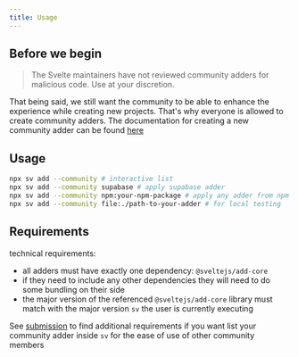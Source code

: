 ```yaml
---
title: Usage
---
```


## Before we begin

> The Svelte maintainers have not reviewed community adders for malicious code. Use at your discretion.

That being said, we still want the community to be able to enhance the experience while creating new projects. That's why everyone is allowed to create community adders. The documentation for creating a new community adder can be found [here](docs)

## Usage

```bash
npx sv add --community # interactive list
npx sv add --community supabase # apply supabase adder
npx sv add --community npm:your-npm-package # apply any adder from npm
npx sv add --community file:./path-to-your-adder # for local testing
```

## Requirements

technical requirements:

- all adders must have exactly one dependency: `@sveltejs/add-core`
- if they need to include any other dependencies they will need to do some bundling on their side
- the major version of the referenced `@sveltejs/add-core` library must match with the major version `sv` the user is currently executing

See [submission](submission#requirements) to find additional requirements if you want list your community adder inside `sv` for the ease of use of other community members

